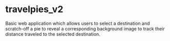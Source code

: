 # travelpies_v2
Basic web application which allows users to select a destination and scratch-off a pie to reveal a corresponding background image to track their distance traveled to the selected destination.

